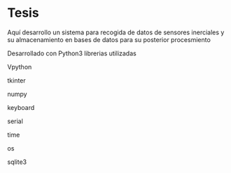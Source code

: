 # Tesis 

Aquí desarrollo un sistema para recogida de datos de sensores inerciales y su almacenamiento en bases de datos para su posterior procesmiento


Desarrollado con Python3
librerias utilizadas


Vpython

tkinter

numpy

keyboard

serial 

time

os

sqlite3
